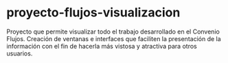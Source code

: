 # proyecto-flujos-visualizacion
Proyecto que permite visualizar todo el trabajo desarrollado en el Convenio Flujos. 
Creación de ventanas e interfaces que faciliten la presentación de la información con el fin de hacerla más vistosa y atractiva para otros usuarios.
